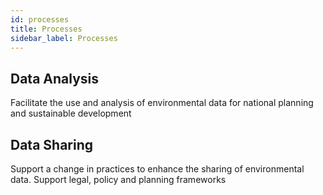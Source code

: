 ```yaml
---
id: processes
title: Processes
sidebar_label: Processes
---
```


## Data Analysis

Facilitate the use and analysis of environmental data for national planning and sustainable development

## Data Sharing

Support a change in practices to enhance the sharing of environmental data. Support legal, policy and planning frameworks
